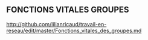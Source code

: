## FONCTIONS VITALES GROUPES

http://github.com/lilianricaud/travail-en-reseau/edit/master/Fonctions_vitales_des_groupes.md
